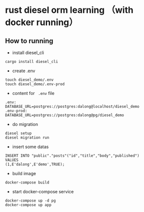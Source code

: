 # rust diesel orm learning （with docker running）

## How to running

* install diesel_cli

```code
cargo install diesel_cli 
```

* create .env

```code
touch diesel_demo/.env
touch diesel_demo/.env-prod
```

* content for ` .env` file

```code
.env:
DATABASE_URL=postgres://postgres:dalong@localhost/diesel_demo
.env-prod:
DATABASE_URL=postgres://postgres:dalong@pg/diesel_demo

```

* do migration

```code
diesel setup
diesel migration run
```
* insert some datas

```code
INSERT INTO "public"."posts"("id","title","body","published")
VALUES
(1,E'dalong',E'demo',TRUE);
```

* build image

```code
docker-compose build
```

* start docker-compose service

```code
docker-compose up -d pg
docker-compose up app
```